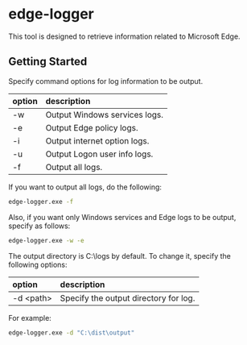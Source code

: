 # edge-logger

This tool is designed to retrieve information related to Microsoft Edge.

## Getting Started

Specify command options for log information to be output.

| option | description |
| :-- | :-- |
| -w | Output Windows services logs. |
| -e | Output Edge policy logs. |
| -i | Output internet option logs. |
| -u | Output Logon user info logs. |
| -f | Output all logs. |

If you want to output all logs, do the following:

```cmd
edge-logger.exe -f
```

Also, if you want only Windows services and Edge logs to be output, specify as follows:
```cmd
edge-logger.exe -w -e
```

The output directory is C:\logs by default.
To change it, specify the following options:

| option | description |
| :-- | :-- |
| -d &lt;path&gt; | Specify the output directory for log. |

For example:

```cmd
edge-logger.exe -d "C:\dist\output"
```